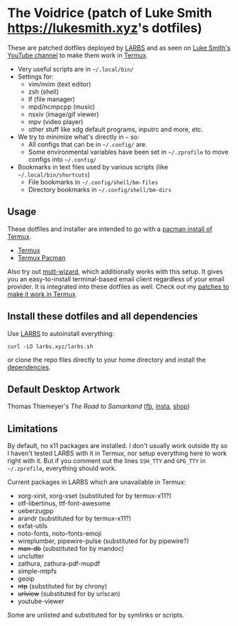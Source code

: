 # The Voidrice (patch of Luke Smith <https://lukesmith.xyz>'s dotfiles)

These are patched dotfiles deployed by [LARBS](https://larbs.xyz) and as seen
on [Luke Smith's YouTube channel](https://youtube.com/c/lukesmithxyz) to make
them work in [Termux](https://github.com/termux/termux-app).

- Very useful scripts are in `~/.local/bin/`
- Settings for:
	- vim/nvim (text editor)
	- zsh (shell)
	- lf (file manager)
	- mpd/ncmpcpp (music)
	- nsxiv (image/gif viewer)
	- mpv (video player)
	- other stuff like xdg default programs, inputrc and more, etc.
- We try to minimize what's directly in `~` so:
	- All configs that can be in `~/.config/` are.
	- Some environmental variables have been set in `~/.zprofile` to move configs into `~/.config/`
- Bookmarks in text files used by various scripts (like `~/.local/bin/shortcuts`)
	- File bookmarks in `~/.config/shell/bm-files`
	- Directory bookmarks in `~/.config/shell/bm-dirs`

## Usage

These dotfiles and installer are intended to go with a
[pacman install of Termux](https://wiki.termux.com/wiki/Switching_package_manager).

- [Termux](https://github.com/termux)
- [Termux Pacman](https://github.com/termux-pacman)

Also try out [mutt-wizard](https://github.com/lukesmithxyz/mutt-wizard), which
additionally works with this setup. It gives you an easy-to-install
terminal-based email client regardless of your email provider. It is
integrated into these dotfiles as well. Check out my
[patches to make it work in Termux](https://github.com/ncv-xyz/mutt-wizard).

## Install these dotfiles and all dependencies

Use [LARBS](https://larbs.xyz) to autoinstall everything:

```
curl -LO larbs.xyz/larbs.sh
```

or clone the repo files directly to your home directory and install the
[dependencies](https://ncv.codeberg.page/progs.csv).

## Default Desktop Artwork

Thomas Thiemeyer's *The Road to Samarkand* ([fb](https://www.facebook.com/t.thiemeyer/), [insta](https://www.instagram.com/tthiemeyer/), [shop](https://www.redbubble.com/de/people/TThiemeyer/shop))

## Limitations

By default, no x11 packages are installed. I don't usually work outside tty so
I haven't tested LARBS with it in Termux, nor setup everything here to work
right with it. But if you comment out the lines `SSH_TTY` and `GPG_TTY` in
`~/.zprofile`, everything should work.

Current packages in LARBS which are unavailable in Termux:

- xorg-xinit, xorg-xset (substituted for by termux-x11?)
- otf-libertinus, ttf-font-awesome
- ueberzugpp
- arandr (substituted for by termux-x11?)
- exfat-utils
- noto-fonts, noto-fonts-emoji
- wireplumber, pipewire-pulse (substituted for by pipewire?)
- ~~man-db~~ (substituted for by mandoc)
- unclutter
- zathura, zathura-pdf-mupdf
- simple-mtpfs
- geoip
- ~~ntp~~ (substituted for by chrony)
- ~~urlview~~ (substituted for by urlscan)
- youtube-viewer

Some are unlisted and substituted for by symlinks or scripts.
